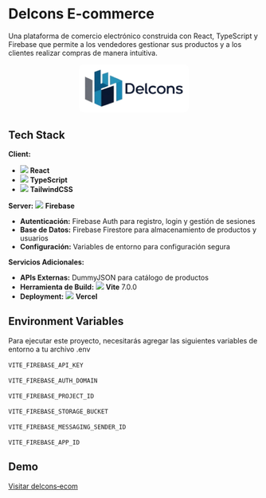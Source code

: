 # Delcons E-commerce  
  
Una plataforma de comercio electrónico construida con React, TypeScript y Firebase que permite a los vendedores gestionar sus productos y 
a los clientes realizar compras de manera intuitiva.


<p align="center">
  <img src="./public/logo_large.png" alt="Logo" style="background:white; padding:10px; border-radius:10px;" width="200"/>
</p>

## Tech Stack

**Client:** 
- <img src="https://cdn.jsdelivr.net/gh/devicons/devicon/icons/react/react-original.svg" width="20" /> **React**
- <img src="https://cdn.jsdelivr.net/gh/devicons/devicon/icons/typescript/typescript-original.svg" width="20" /> **TypeScript**
- <img src="https://upload.wikimedia.org/wikipedia/commons/d/d5/Tailwind_CSS_Logo.svg" width="20" /> **TailwindCSS**
  
**Server:** <img src="https://cdn.jsdelivr.net/gh/devicons/devicon/icons/firebase/firebase-plain.svg" width="20" /> **Firebase**  
- **Autenticación:** Firebase Auth para registro, login y gestión de sesiones  
- **Base de Datos:** Firebase Firestore para almacenamiento de productos y usuarios    
- **Configuración:** Variables de entorno para configuración segura  
  
**Servicios Adicionales:**  
- **APIs Externas:** DummyJSON para catálogo de productos  
- **Herramienta de Build:** <img src="https://cdn.jsdelivr.net/gh/devicons/devicon/icons/vite/vite-original.svg" width="20" /> **Vite** 7.0.0  
- **Deployment:** <img src="https://cdn.jsdelivr.net/gh/devicons/devicon/icons/vercel/vercel-original.svg" width="20" /> **Vercel**

## Environment Variables  
  
Para ejecutar este proyecto, necesitarás agregar las siguientes variables de entorno a tu archivo .env  
  
`VITE_FIREBASE_API_KEY`  
  
`VITE_FIREBASE_AUTH_DOMAIN`  
  
`VITE_FIREBASE_PROJECT_ID`  
  
`VITE_FIREBASE_STORAGE_BUCKET`  
  
`VITE_FIREBASE_MESSAGING_SENDER_ID`  
  
`VITE_FIREBASE_APP_ID`

## Demo

[Visitar delcons‑ecom](https://delcons-ecom.vercel.app/)



